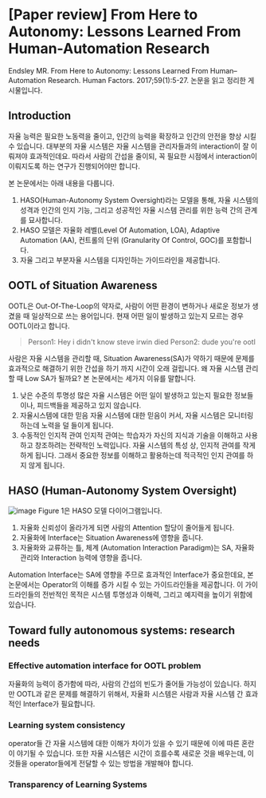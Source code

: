 # [Paper review] From Here to Autonomy: Lessons Learned From Human-Automation Research

Endsley MR. From Here to Autonomy: Lessons Learned From Human–Automation Research. Human Factors. 2017;59(1):5-27.  논문을 읽고 정리한 게시물입니다.
## Introduction
자율 능력은 필요한 노동력을 줄이고, 인간의 능력을 확장하고 인간의 안전을 향상 시킬 수 있습니다. 대부분의 자율 시스템은 자율 시스템을 관리자들과의 interaction이 잘 이뤄져야 효과적인데요. 따라서 사람의 간섭을 줄이되, 꼭 필요한 시점에서 interaction이 이뤄지도록 하는 연구가 진행되어야만 합니다.

본 논문에서는 아래 내용을 다룹니다.
1. HASO(Human-Autonomy System Oversight)라는 모델을 통해, 자율 시스템의 성격과 인간의 인지 기능, 그리고 성공적인 자율 시스템 관리를 위한 능력 간의 관계를 묘사합니다.
2. HASO 모델은 자율화 레벨(Level Of Automation, LOA), Adaptive Automation (AA), 컨트롤의 단위 (Granularity Of Control, GOC)를 포함합니다.
3. 자율 그리고 부분자율 시스템을 디자인하는 가이드라인을 제공합니다.

## OOTL of Situation Awareness
OOTL은 Out-Of-The-Loop의 약자로, 사람이 어떤 환경이 변하거나 새로운 정보가 생겼을 때 일상적으로 쓰는 용어입니다. 현재 어떤 일이 발생하고 있는지 모르는 경우 OOTL이라고 합니다.
> Person1: Hey i didn't know steve irwin died
Person2: dude you're ootl

사람은 자율 시스템을 관리할 때, Situation Awareness(SA)가 약하기 때문에 문제를 효과적으로 해결하기 위한 간섭을 하기 까지 시간이 오래 걸립니다. 왜 자율 시스템 관리할 때 Low SA가 될까요? 본 논문에서는 세가지 이유를 말합니다.
1. 낮은 수준의 투명성
많은 자율 시스템은 어떤 일이 발생하고 있는지 필요한 정보들이나, 피드백들을 제공하고 있지 않습니다.
2. 자율시스템에 대한 믿음
자율 시스템에 대한 믿음이 커서, 자율 시스템은 모니터링하는데 노력을 덜 들이게 됩니다.
3. 수동적인 인지적 관여
인지적 관여는 학습자가 자신의 지식과 기술을 이해하고 사용하고 창조하려는 전략적인 노력입니다.  자율 시스템의 특성 상, 인지적 관여를 작게 하게 됩니다. 그래서 중요한 정보를 이해하고 활용하는데 적극적인 인지 관여를 하지 않게 됩니다.
## HASO (Human-Autonomy System Oversight)
![image](https://user-images.githubusercontent.com/11609881/113098195-24018980-9233-11eb-9467-d573ad36c5b2.png)
Figure 1은 HASO 모델 다이어그램입니다.
1. 자율화 신뢰성이 올라가게 되면 사람의 Attention 할당이 줄어들게 됩니다.
2. 자율화에 Interface는 Situation Awareness에 영향을 줍니다.
3. 자율화와 교류하는 틀, 체계 (Automation Interaction Paradigm)는 SA, 자율화 관리와 Interaction 능력에 영향을 줍니다.

Automation Interface는 SA에 영향을 주므로 효과적인 Interface가 중요한데요, 본 논문에서는 Operator의 이해를 증가 시킬 수 있는 가이드라인들을 제공합니다. 이 가이드라인들의 전반적인 목적은 시스템 투명성과 이해력, 그리고 예지력을 높이기 위함에 있습니다.

## Toward fully autonomous systems: research needs
### Effective automation interface for OOTL problem
자율화의 능력이 증가함에 따라, 사람의 간섭의 빈도가 줄어들 가능성이 있습니다. 하지만 OOTL과 같은 문제를 해결하기 위해서, 자율화 시스템은 사람과 자율 시스템 간 효과적인 Interface가 필요합니다.
### Learning system consistency
operator들 간 자율 시스템에 대한 이해가 차이가 있을 수 있기 때문에 이에 따른 혼란이 야기될 수 있습니다. 또한 자율 시스템은 시간이 흐를수록 새로운 것을 배우는데, 이것들을 operator들에게 전달할 수 있는 방법을 개발해야 합니다.
### Transparency of Learning Systems

<!--stackedit_data:
eyJoaXN0b3J5IjpbMTAwNDU0NzMyMCwtMTE3NzQ5MDg3Myw0Nj
E3ODM4NDgsMTA1MTE2MTk4Miw1OTMyNzM4NjgsLTE5NzEzNDQw
ODQsMTI5NTE5MDM5NV19
-->